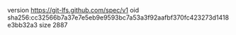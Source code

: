 version https://git-lfs.github.com/spec/v1
oid sha256:cc32566b7a37e7e5eb9e9593bc7a53a3f92aafbf370fc423273d1418e3bb32a3
size 2887
